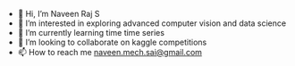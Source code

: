 - 👋 Hi, I’m Naveen Raj S
- 👀 I’m interested in exploring advanced computer vision and data science
- 🌱 I’m currently learning time time series
- 💞️ I’m looking to collaborate on kaggle competitions
- 📫 How to reach me naveen.mech.sai@gmail.com

<!---
nrajmec/nrajmec is a ✨ special ✨ repository because its `README.md` (this file) appears on your GitHub profile.
You can click the Preview link to take a look at your changes.
--->
